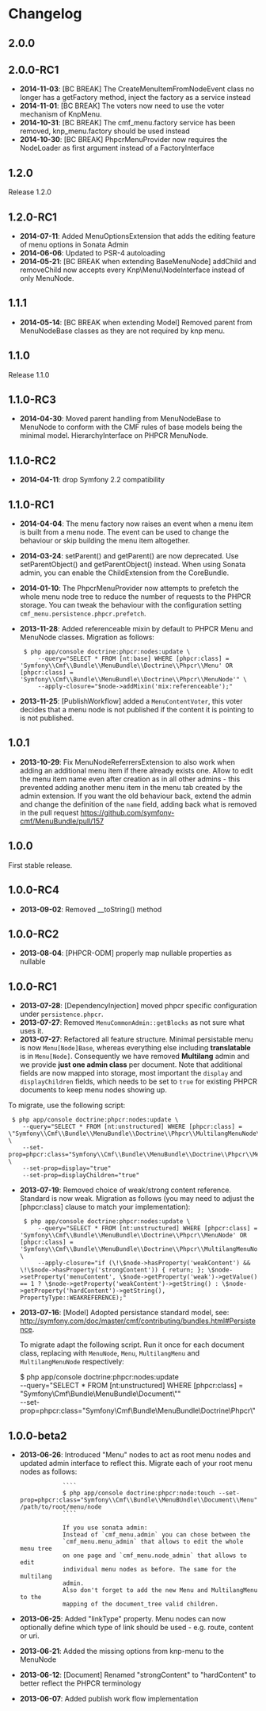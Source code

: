 Changelog
=========

2.0.0
-----

2.0.0-RC1
---------

* **2014-11-03**: [BC BREAK] The CreateMenuItemFromNodeEvent class no longer has a getFactory method, inject the factory as a service instead
* **2014-11-01**: [BC BREAK] The voters now need to use the voter mechanism of KnpMenu.
* **2014-10-31**: [BC BREAK] The cmf_menu.factory service has been removed, knp_menu.factory should be used instead
* **2014-10-30**: [BC BREAK] PhpcrMenuProvider now requires the NodeLoader as first argument instead of a FactoryInterface

1.2.0
-----

Release 1.2.0

1.2.0-RC1
---------

* **2014-07-11**: Added MenuOptionsExtension that adds the editing feature of menu options in Sonata Admin
* **2014-06-06**: Updated to PSR-4 autoloading
* **2014-05-21**: [BC BREAK when extending BaseMenuNode] addChild and
  removeChild now accepts every Knp\Menu\NodeInterface instead of only
  MenuNode.

1.1.1
-----

* **2014-05-14**: [BC BREAK when extending Model] Removed parent from
  MenuNodeBase classes as they are not required by knp menu.

1.1.0
-----

Release 1.1.0

1.1.0-RC3
---------

* **2014-04-30**: Moved parent handling from MenuNodeBase to MenuNode to conform
  with the CMF rules of base models being the minimal model. HierarchyInterface
  on PHPCR MenuNode.

1.1.0-RC2
---------

* **2014-04-11**: drop Symfony 2.2 compatibility

1.1.0-RC1
---------

* **2014-04-04**: The menu factory now raises an event when a menu item is
  built from a menu node. The event can be used to change the behaviour or
  skip building the menu item altogether.

* **2014-03-24**: setParent() and getParent() are now deprecated.
  Use setParentObject() and getParentObject() instead.
  When using Sonata admin, you can enable the ChildExtension from the CoreBundle.

* **2014-01-10**: The PhpcrMenuProvider now attempts to prefetch the whole menu
  node tree to reduce the number of requests to the PHPCR storage. You can
  tweak the behaviour with the configuration setting
  `cmf_menu.persistence.phpcr.prefetch`.

* **2013-11-28**: Added referenceable mixin by default to PHPCR Menu and
  MenuNode classes. Migration as follows:

       $ php app/console doctrine:phpcr:nodes:update \
           --query="SELECT * FROM [nt:base] WHERE [phpcr:class] = 'Symfony\\Cmf\\Bundle\\MenuBundle\\Doctrine\\Phpcr\\Menu' OR [phpcr:class] = 'Symfony\\Cmf\\Bundle\\MenuBundle\\Doctrine\\Phpcr\\MenuNode'" \
           --apply-closure="$node->addMixin('mix:referenceable');"

* **2013-11-25**: [PublishWorkflow] added a `MenuContentVoter`, this voter
  decides that a menu node is not published if the content it is pointing to is
  not published.

1.0.1
-----

* **2013-10-29**: Fix MenuNodeReferrersExtension to also work when adding an
  additional menu item if there already exists one. Allow to edit the menu item
  name even after creation as in all other admins - this prevented adding
  another menu item in the menu tab created by the admin extension. If you want
  the old behaviour back, extend the admin and change the definition of the
  `name` field, adding back what is removed in the pull request
  https://github.com/symfony-cmf/MenuBundle/pull/157

1.0.0
-----

First stable release.

1.0.0-RC4
---------

* **2013-09-02**: Removed __toString() method

1.0.0-RC2
---------

* **2013-08-04**: [PHPCR-ODM] properly map nullable properties as nullable

1.0.0-RC1
---------

* **2013-07-28**: [DependencyInjection] moved phpcr specific configuration
  under `persistence.phpcr`.
* **2013-07-27**: Removed `MenuCommonAdmin::getBlocks` as not sure what uses it.
* **2013-07-27**: Refactored all feature structure. Minimal persistable menu is
 now `Menu[Node]Base`, whereas everything else including **translatable** is
 in `Menu[Node]`. Consequently we have removed **Multilang** admin and we
 provide **just one admin class** per document.
 Note that additional fields are now mapped into storage, most important the
 `display` and `displayChildren` fields, which needs to be set to `true` for
 existing PHPCR documents to keep menu nodes showing up.

 To migrate, use the following script:

     $ php app/console doctrine:phpcr:nodes:update \
        --query="SELECT * FROM [nt:unstructured] WHERE [phpcr:class] = \"Symfony\\Cmf\\Bundle\\MenuBundle\\Doctrine\\Phpcr\\MultilangMenuNode\"" \
        --set-prop=phpcr:class="Symfony\\Cmf\\Bundle\\MenuBundle\\Doctrine\\Phpcr\\MenuNode" \
        --set-prop=display="true"
        --set-prop=displayChildren="true"

* **2013-07-19**: Removed choice of weak/strong content reference. Standard is now weak. Migration
  as follows (you may need to adjust the [phpcr:class] clause to match your implementation):

       $ php app/console doctrine:phpcr:nodes:update \
           --query="SELECT * FROM [nt:unstructured] WHERE [phpcr:class] = 'Symfony\\Cmf\\Bundle\\MenuBundle\\Doctrine\\Phpcr\\MenuNode' OR [phpcr:class] = 'Symfony\\Cmf\\Bundle\\MenuBundle\\Doctrine\\Phpcr\\MultilangMenuNode'" \
           --apply-closure="if (\!\$node->hasProperty('weakContent') && \!\$node->hasProperty('strongContent')) { return; }; \$node->setProperty('menuContent', \$node->getProperty('weak')->getValue() == 1 ? \$node->getProperty('weakContent')->getString() : \$node->getProperty('hardContent')->getString(), PropertyType::WEAKREFERENCE);"

* **2013-07-16**: [Model] Adopted persistance standard model, see: http://symfony.com/doc/master/cmf/contributing/bundles.html#Persistence.

  To migrate adapt the following script. Run it once for each document class, replacing <documentClass> with `MenuNode`, `Menu`, `MultilangMenu` and `MultilangMenuNode` respectively:

    $ php app/console doctrine:phpcr:nodes:update \
        --query="SELECT * FROM [nt:unstructured] WHERE [phpcr:class] = \"Symfony\\Cmf\\Bundle\\MenuBundle\\Document\\<documentClass>\"" \
        --set-prop=phpcr:class="Symfony\\Cmf\\Bundle\\MenuBundle\\Doctrine\\Phpcr\\<documentClass>"

1.0.0-beta2
-----------

* **2013-06-26**: Introduced "Menu" nodes to act as root menu nodes and updated
                  admin interface to reflect this. Migrate each of your root
                  menu nodes as follows:

                  ````
                  $ php app/console doctrine:phpcr:node:touch --set-prop=phpcr:class="Symfony\\Cmf\\Bundle\\MenuBUndle\\Document\\Menu" /path/to/root/menu/node
                  ````

                  If you use sonata admin:
                  Instead of `cmf_menu.admin` you can chose between the
                  `cmf_menu.menu_admin` that allows to edit the whole menu tree
                  on one page and `cmf_menu.node_admin` that allows to edit
                  individual menu nodes as before. The same for the multilang
                  admin.
                  Also don't forget to add the new Menu and MultilangMenu to the
                  mapping of the document_tree valid children.
* **2013-06-25**: Added "linkType" property. Menu nodes can now optionally
                  define which type of link should be used - e.g. route,
                  content or uri.
* **2013-06-21**: Added the missing options from knp-menu to the MenuNode
* **2013-06-12**: [Document] Renamed "strongContent" to "hardContent" to better
                  reflect the PHPCR terminology
* **2013-06-07**: Added publish work flow implementation
